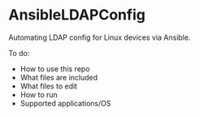 # AnsibleLDAPConfig
Automating LDAP config for Linux devices via Ansible.

To do:

* How to use this repo
* What files are included
* What files to edit
* How to run
* Supported applications/OS
